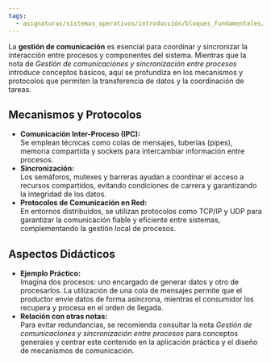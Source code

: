 ```yaml
---
tags:
  - asignaturas/sistemas_operativos/introducción/bloques_fundamentales/servicios_del_sistema_operativo
---
```

La **gestión de comunicación** es esencial para coordinar y sincronizar la interacción entre procesos y componentes del sistema. Mientras que la nota de _Gestión de comunicaciones y sincronización entre procesos_ introduce conceptos básicos, aquí se profundiza en los mecanismos y protocolos que permiten la transferencia de datos y la coordinación de tareas.

## Mecanismos y Protocolos  
- **Comunicación Inter-Proceso (IPC):**  
  Se emplean técnicas como colas de mensajes, tuberías (pipes), memoria compartida y sockets para intercambiar información entre procesos.  
- **Sincronización:**  
  Los semáforos, mutexes y barreras ayudan a coordinar el acceso a recursos compartidos, evitando condiciones de carrera y garantizando la integridad de los datos.  
- **Protocolos de Comunicación en Red:**  
  En entornos distribuidos, se utilizan protocolos como TCP/IP y UDP para garantizar la comunicación fiable y eficiente entre sistemas, complementando la gestión local de procesos.

## Aspectos Didácticos  
- **Ejemplo Práctico:**  
  Imagina dos procesos: uno encargado de generar datos y otro de procesarlos. La utilización de una cola de mensajes permite que el productor envíe datos de forma asíncrona, mientras el consumidor los recupera y procesa en el orden de llegada.  
- **Relación con otras notas:**  
  Para evitar redundancias, se recomienda consultar la nota _Gestión de comunicaciones y sincronización entre procesos_ para conceptos generales y centrar este contenido en la aplicación práctica y el diseño de mecanismos de comunicación.

